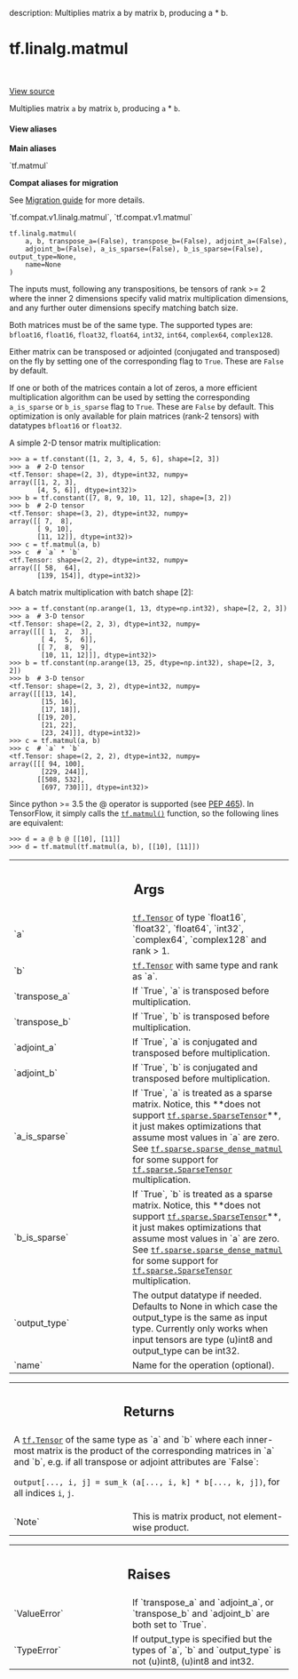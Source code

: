 description: Multiplies matrix a by matrix b, producing a * b.

<div itemscope itemtype="http://developers.google.com/ReferenceObject">
<meta itemprop="name" content="tf.linalg.matmul" />
<meta itemprop="path" content="Stable" />
</div>

# tf.linalg.matmul

<!-- Insert buttons and diff -->

<table class="tfo-notebook-buttons tfo-api nocontent" align="left">

</table>

<a target="_blank" href="/code/stable/tensorflow/python/ops/math_ops.py">View source</a>



Multiplies matrix `a` by matrix `b`, producing `a` * `b`.

<section class="expandable">
  <h4 class="showalways">View aliases</h4>
  <p>
<b>Main aliases</b>
<p>`tf.matmul`</p>

<b>Compat aliases for migration</b>
<p>See
<a href="https://www.tensorflow.org/guide/migrate">Migration guide</a> for
more details.</p>
<p>`tf.compat.v1.linalg.matmul`, `tf.compat.v1.matmul`</p>
</p>
</section>

<pre class="devsite-click-to-copy prettyprint lang-py tfo-signature-link">
<code>tf.linalg.matmul(
    a, b, transpose_a=(False), transpose_b=(False), adjoint_a=(False),
    adjoint_b=(False), a_is_sparse=(False), b_is_sparse=(False), output_type=None,
    name=None
)
</code></pre>



<!-- Placeholder for "Used in" -->

The inputs must, following any transpositions, be tensors of rank >= 2
where the inner 2 dimensions specify valid matrix multiplication dimensions,
and any further outer dimensions specify matching batch size.

Both matrices must be of the same type. The supported types are:
`bfloat16`, `float16`, `float32`, `float64`, `int32`, `int64`,
`complex64`, `complex128`.

Either matrix can be transposed or adjointed (conjugated and transposed) on
the fly by setting one of the corresponding flag to `True`. These are `False`
by default.

If one or both of the matrices contain a lot of zeros, a more efficient
multiplication algorithm can be used by setting the corresponding
`a_is_sparse` or `b_is_sparse` flag to `True`. These are `False` by default.
This optimization is only available for plain matrices (rank-2 tensors) with
datatypes `bfloat16` or `float32`.

A simple 2-D tensor matrix multiplication:

```
>>> a = tf.constant([1, 2, 3, 4, 5, 6], shape=[2, 3])
>>> a  # 2-D tensor
<tf.Tensor: shape=(2, 3), dtype=int32, numpy=
array([[1, 2, 3],
       [4, 5, 6]], dtype=int32)>
>>> b = tf.constant([7, 8, 9, 10, 11, 12], shape=[3, 2])
>>> b  # 2-D tensor
<tf.Tensor: shape=(3, 2), dtype=int32, numpy=
array([[ 7,  8],
       [ 9, 10],
       [11, 12]], dtype=int32)>
>>> c = tf.matmul(a, b)
>>> c  # `a` * `b`
<tf.Tensor: shape=(2, 2), dtype=int32, numpy=
array([[ 58,  64],
       [139, 154]], dtype=int32)>
```

A batch matrix multiplication with batch shape [2]:

```
>>> a = tf.constant(np.arange(1, 13, dtype=np.int32), shape=[2, 2, 3])
>>> a  # 3-D tensor
<tf.Tensor: shape=(2, 2, 3), dtype=int32, numpy=
array([[[ 1,  2,  3],
        [ 4,  5,  6]],
       [[ 7,  8,  9],
        [10, 11, 12]]], dtype=int32)>
>>> b = tf.constant(np.arange(13, 25, dtype=np.int32), shape=[2, 3, 2])
>>> b  # 3-D tensor
<tf.Tensor: shape=(2, 3, 2), dtype=int32, numpy=
array([[[13, 14],
        [15, 16],
        [17, 18]],
       [[19, 20],
        [21, 22],
        [23, 24]]], dtype=int32)>
>>> c = tf.matmul(a, b)
>>> c  # `a` * `b`
<tf.Tensor: shape=(2, 2, 2), dtype=int32, numpy=
array([[[ 94, 100],
        [229, 244]],
       [[508, 532],
        [697, 730]]], dtype=int32)>
```

Since python >= 3.5 the @ operator is supported
(see [PEP 465](https://www.python.org/dev/peps/pep-0465/)). In TensorFlow,
it simply calls the <a href="../../tf/linalg/matmul.md"><code>tf.matmul()</code></a> function, so the following lines are
equivalent:

```
>>> d = a @ b @ [[10], [11]]
>>> d = tf.matmul(tf.matmul(a, b), [[10], [11]])
```

<!-- Tabular view -->
 <table class="responsive fixed orange">
<colgroup><col width="214px"><col></colgroup>
<tr><th colspan="2"><h2 class="add-link">Args</h2></th></tr>

<tr>
<td>
`a`
</td>
<td>
<a href="../../tf/Tensor.md"><code>tf.Tensor</code></a> of type `float16`, `float32`, `float64`, `int32`,
`complex64`, `complex128` and rank > 1.
</td>
</tr><tr>
<td>
`b`
</td>
<td>
<a href="../../tf/Tensor.md"><code>tf.Tensor</code></a> with same type and rank as `a`.
</td>
</tr><tr>
<td>
`transpose_a`
</td>
<td>
If `True`, `a` is transposed before multiplication.
</td>
</tr><tr>
<td>
`transpose_b`
</td>
<td>
If `True`, `b` is transposed before multiplication.
</td>
</tr><tr>
<td>
`adjoint_a`
</td>
<td>
If `True`, `a` is conjugated and transposed before
multiplication.
</td>
</tr><tr>
<td>
`adjoint_b`
</td>
<td>
If `True`, `b` is conjugated and transposed before
multiplication.
</td>
</tr><tr>
<td>
`a_is_sparse`
</td>
<td>
If `True`, `a` is treated as a sparse matrix. Notice, this
**does not support <a href="../../tf/sparse/SparseTensor.md"><code>tf.sparse.SparseTensor</code></a>**, it just makes optimizations
that assume most values in `a` are zero.
See <a href="../../tf/sparse/sparse_dense_matmul.md"><code>tf.sparse.sparse_dense_matmul</code></a>
for some support for <a href="../../tf/sparse/SparseTensor.md"><code>tf.sparse.SparseTensor</code></a> multiplication.
</td>
</tr><tr>
<td>
`b_is_sparse`
</td>
<td>
If `True`, `b` is treated as a sparse matrix. Notice, this
**does not support <a href="../../tf/sparse/SparseTensor.md"><code>tf.sparse.SparseTensor</code></a>**, it just makes optimizations
that assume most values in `a` are zero.
See <a href="../../tf/sparse/sparse_dense_matmul.md"><code>tf.sparse.sparse_dense_matmul</code></a>
for some support for <a href="../../tf/sparse/SparseTensor.md"><code>tf.sparse.SparseTensor</code></a> multiplication.
</td>
</tr><tr>
<td>
`output_type`
</td>
<td>
The output datatype if needed. Defaults to None in which case
the output_type is the same as input type. Currently only works when input
tensors are type (u)int8 and output_type can be int32.
</td>
</tr><tr>
<td>
`name`
</td>
<td>
Name for the operation (optional).
</td>
</tr>
</table>



<!-- Tabular view -->
 <table class="responsive fixed orange">
<colgroup><col width="214px"><col></colgroup>
<tr><th colspan="2"><h2 class="add-link">Returns</h2></th></tr>
<tr class="alt">
<td colspan="2">
A <a href="../../tf/Tensor.md"><code>tf.Tensor</code></a> of the same type as `a` and `b` where each inner-most matrix
is the product of the corresponding matrices in `a` and `b`, e.g. if all
transpose or adjoint attributes are `False`:

`output[..., i, j] = sum_k (a[..., i, k] * b[..., k, j])`,
for all indices `i`, `j`.
</td>
</tr>
<tr>
<td>
`Note`
</td>
<td>
This is matrix product, not element-wise product.
</td>
</tr>
</table>



<!-- Tabular view -->
 <table class="responsive fixed orange">
<colgroup><col width="214px"><col></colgroup>
<tr><th colspan="2"><h2 class="add-link">Raises</h2></th></tr>

<tr>
<td>
`ValueError`
</td>
<td>
If `transpose_a` and `adjoint_a`, or `transpose_b` and
`adjoint_b` are both set to `True`.
</td>
</tr><tr>
<td>
`TypeError`
</td>
<td>
If output_type is specified but the types of `a`, `b` and
`output_type` is not (u)int8, (u)int8 and int32.
</td>
</tr>
</table>

